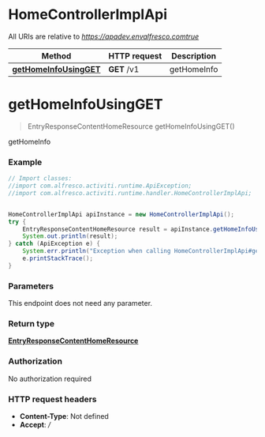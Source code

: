 # HomeControllerImplApi

All URIs are relative to *https://apadev.envalfresco.comtrue*

Method | HTTP request | Description
------------- | ------------- | -------------
[**getHomeInfoUsingGET**](HomeControllerImplApi.md#getHomeInfoUsingGET) | **GET** /v1 | getHomeInfo


<a name="getHomeInfoUsingGET"></a>
# **getHomeInfoUsingGET**
> EntryResponseContentHomeResource getHomeInfoUsingGET()

getHomeInfo

### Example
```java
// Import classes:
//import com.alfresco.activiti.runtime.ApiException;
//import com.alfresco.activiti.runtime.handler.HomeControllerImplApi;


HomeControllerImplApi apiInstance = new HomeControllerImplApi();
try {
    EntryResponseContentHomeResource result = apiInstance.getHomeInfoUsingGET();
    System.out.println(result);
} catch (ApiException e) {
    System.err.println("Exception when calling HomeControllerImplApi#getHomeInfoUsingGET");
    e.printStackTrace();
}
```

### Parameters
This endpoint does not need any parameter.

### Return type

[**EntryResponseContentHomeResource**](EntryResponseContentHomeResource.md)

### Authorization

No authorization required

### HTTP request headers

 - **Content-Type**: Not defined
 - **Accept**: */*

